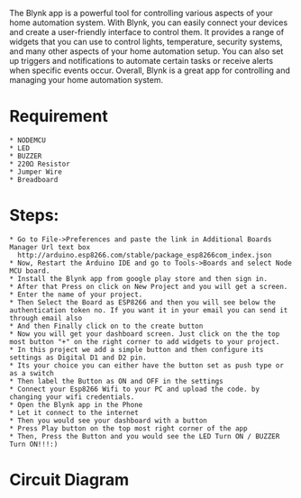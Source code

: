 The Blynk app is a powerful tool for controlling various aspects of your home automation system. With Blynk, you can easily connect your devices and create a user-friendly interface to control them. It provides a range of widgets that you can use to control lights, temperature, security systems, and many other aspects of your home automation setup. You can also set up triggers and notifications to automate certain tasks or receive alerts when specific events occur. Overall, Blynk is a great app for controlling and managing your home automation system.

# Requirement
    * NODEMCU
    * LED
    * BUZZER
    * 220Ω Resistor
    * Jumper Wire
    * Breadboard

# Steps:
    * Go to File->Preferences and paste the link in Additional Boards Manager Url text box
      http://arduino.esp8266.com/stable/package_esp8266com_index.json
    * Now, Restart the Arduino IDE and go to Tools->Boards and select Node MCU board.
    * Install the Blynk app from google play store and then sign in.
    * After that Press on click on New Project and you will get a screen.
    * Enter the name of your project.
    * Then Select the Board as ESP8266 and then you will see below the authentication token no. If you want it in your email you can send it through email also
    * And then Finally click on to the create button
    * Now you will get your dashboard screen. Just click on the the top most button "+" on the right corner to add widgets to your project.
    * In this project we add a simple button and then configure its settings as Digital D1 and D2 pin.
    * Its your choice you can either have the button set as push type or as a switch
    * Then label the Button as ON and OFF in the settings
    * Connect your Esp8266 Wifi to your PC and upload the code. by changing your wifi credentials.
    * Open the Blynk app in the Phone
    * Let it connect to the internet
    * Then you would see your dashboard with a button
    * Press Play button on the top most right corner of the app
    * Then, Press the Button and you would see the LED Turn ON / BUZZER Turn ON!!!:)


# Circuit Diagram

